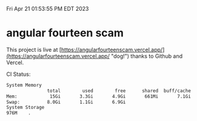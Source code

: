 Fri Apr 21 01:53:55 PM EDT 2023

# angular fourteen scam


This project is live at [https://angularfourteenscam.vercel.app/](https://angularfourteenscam.vercel.app/ "dog!") thanks to Github and Vercel.

CI Status: 

```bash
System Memory
               total        used        free      shared  buff/cache   available
Mem:            15Gi       3.3Gi       4.9Gi       661Mi       7.1Gi        10Gi
Swap:          8.0Gi       1.1Gi       6.9Gi
System Storage
976M	.
```
```bash
